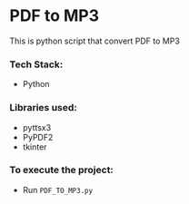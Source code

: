 # PDF to MP3
This is python script that convert PDF to MP3

### Tech Stack:
+ Python

### Libraries used:
+ pyttsx3
+ PyPDF2
+ tkinter

### To execute the project:
+ Run `PDF_TO_MP3.py`
